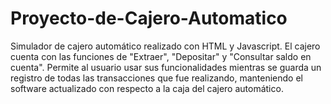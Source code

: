 # Proyecto-de-Cajero-Automatico
Simulador de cajero automático realizado con HTML y Javascript. El cajero cuenta con las funciones de "Extraer", "Depositar" y "Consultar saldo en cuenta". Permite al usuario usar sus funcionalidades mientras se guarda un registro de todas las transacciones que fue realizando, manteniendo el software actualizado con respecto a la caja del cajero automático. 

